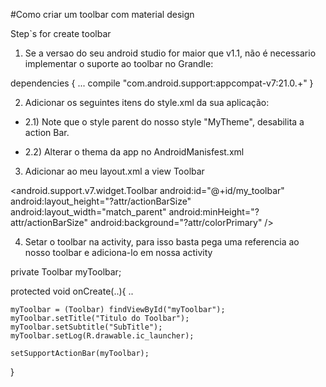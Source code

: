 #Como criar um toolbar com material design

Step`s for create toolbar

1) Se a versao do seu android studio for maior que v1.1, não é necessario implementar o suporte ao toolbar no Grandle:

dependencies {
    ...
    compile "com.android.support:appcompat-v7:21.0.+"
}

2) Adicionar os seguintes itens do style.xml da sua aplicação:

<style name="Theme.MyTheme" parent="Theme.AppCompat.NoActionBar">
    <!-- colorPrimary is used for the default action bar background -->
    <item name="colorPrimary">@color/my_awesome_color</item>

    <!-- colorPrimaryDark is used for the status bar -->
    <item name="colorPrimaryDark">@color/my_awesome_darker_color</item>

    <!-- colorAccent is used as the default value for colorControlActivated, which is used to tint widgets -->
    <item name="colorAccent">@color/accent</item>
</style>

 - 2.1) Note que o style parent do nosso style "MyTheme", desabilita a action Bar.

 - 2.2) Alterar o thema da app no AndroidManisfest.xml

3) Adicionar ao meu layout.xml a view Toolbar

<android.support.v7.widget.Toolbar
    android:id="@+id/my_toolbar"
    android:layout_height="?attr/actionBarSize"
    android:layout_width="match_parent"
    android:minHeight="?attr/actionBarSize"
    android:background="?attr/colorPrimary"
    />

4) Setar o toolbar na activity, para isso basta pega uma referencia ao nosso toolbar e adiciona-lo em nossa activity

private Toolbar myToolbar;

protected void onCreate(..){
    ..

    myToolbar = (Toolbar) findViewById("myToolbar");
    myToolbar.setTitle("Titulo do Toolbar");
    myToolbar.setSubtitle("SubTitle");
    myToolbar.setLog(R.drawable.ic_launcher);

    setSupportActionBar(myToolbar);
}
